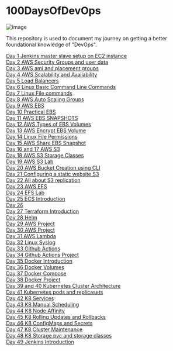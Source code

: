 # 100DaysOfDevOps
![image](https://user-images.githubusercontent.com/85761276/212458048-0a42c0e1-85c3-44f8-8213-6b74ded0ad30.png)

This repository is used to document my journey on getting a better foundational knowledge of "DevOps".

[Day 1 Jenkins master slave setup on EC2 instance](https://github.com/zainabmirkar/100DaysOfDevOps/blob/main/AWS/Day1.md) <br/>
[Day 2 AWS Security Groups and user data](https://github.com/zainabmirkar/100DaysOfDevOps/blob/main/AWS/Day2.md) <br/>
[Day 3 AWS ami and placement groups](https://github.com/zainabmirkar/100DaysOfDevOps/blob/main/AWS/Day3.md) <br/>
[Day 4 AWS Scalability and Availability](https://github.com/zainabmirkar/100DaysOfDevOps/blob/main/AWS/Day4.md) <br/>
[Day 5 Load Balancers](https://github.com/zainabmirkar/100DaysOfDevOps/blob/main/AWS/Day%205.md) <br/>
[Day 6 Linux Basic Command Line Commands](https://github.com/zainabmirkar/100DaysOfDevOps/blob/main/Linux/Basics.md) <br/>
[Day 7 Linux File commands](https://github.com/zainabmirkar/100DaysOfDevOps/blob/main/Linux/FileCommands.md) <br/>
[Day 8 AWS Auto Scaling Groups](https://github.com/zainabmirkar/100DaysOfDevOps/blob/main/AWS/Day%208.md) <br/>
[Day 9 AWS EBS](https://github.com/zainabmirkar/100DaysOfDevOps/blob/main/AWS/Day%209.md) <br/>
[Day 10 Practical EBS](https://github.com/zainabmirkar/100DaysOfDevOps/blob/main/AWS/Day%2010.md) <br/>
[Day 11 AWS EBS SNAPSHOTS](https://github.com/zainabmirkar/100DaysOfDevOps/blob/main/AWS/Day%2011%20EBS%20Snapshots.md) <br/>
[Day 12 AWS Types of EBS Volumes](https://github.com/zainabmirkar/100DaysOfDevOps/blob/main/AWS/Day%2012%20types%20of%20EBS%20Volumes.pdf) <br/>
[Day 13 AWS Encrypt EBS Volume](https://github.com/zainabmirkar/100DaysOfDevOps/blob/main/AWS/Day%2013%20Encrypt%20EBS%20Volume.md) <br/>
[Day 14 Linux File Permissions](https://github.com/zainabmirkar/100DaysOfDevOps/edit/main/Linux/file_permissions.md) <br/>
[Day 15 AWS Share EBS Snapshot](https://github.com/zainabmirkar/100DaysOfDevOps/blob/main/AWS/Day%2015%20Share%20EBS%20Snapshot.md) <br/>
[Day 16 and 17 AWS S3](https://github.com/zainabmirkar/100DaysOfDevOps/blob/main/AWS/Storage/S3/Day%2016%20and%2017%20S3.md) <br/>
[Day 18 AWS S3 Storage Classes](https://github.com/zainabmirkar/100DaysOfDevOps/blob/main/AWS/Storage/S3/Day%2018%20S3%20Storage%20Classes.md) <br/>
[Day 19 AWS S3 Lab](https://github.com/zainabmirkar/100DaysOfDevOps/blob/main/AWS/Storage/S3/Day%2019%20S3%20Lab.md) <br/>
[Day 20 AWS Bucket Creation using CLI](https://github.com/zainabmirkar/100DaysOfDevOps/blob/main/AWS/Storage/S3/Day%2020%20Bucket%20Creation%20using%20CLI.md) <br/>
[Day 21 Configuring a static website S3](https://github.com/zainabmirkar/100DaysOfDevOps/blob/main/AWS/Storage/S3/Day%2021%20Lab%20Configuring%20a%20static%20website%20S3.md) <br/>
[Day 22 All about S3 replication](https://github.com/zainabmirkar/100DaysOfDevOps/blob/main/AWS/Storage/S3/Day%2022%20Replication.md) <br/>
[Day 23 AWS EFS](https://github.com/zainabmirkar/100DaysOfDevOps/blob/main/AWS/Storage/EFS/Day%2023%20EFS%20Introduction.md) <br/>
[Day 24 EFS Lab](https://github.com/zainabmirkar/100DaysOfDevOps/blob/main/AWS/Storage/EFS/Day%2024%20EFS%20Lab.md) <br/>
[Day 25 ECS Introduction](https://github.com/zainabmirkar/100DaysOfDevOps/blob/main/AWS/DockerContainers/ECS/ECS%20Introduction.md) <br/>
[Day 26](https://github.com/zainabmirkar/100DaysOfDevOps/blob/main/AWS/DockerContainers/ECS/Day%2026%20AWS%20ECS%20%2B%20Dynamic%20Port%20Mapping.md)<br/>
[Day 27 Terraform Introduction](https://github.com/zainabmirkar/100DaysOfDevOps/blob/main/Terraform/Day%2027%20Terraform%20Introduction.md)<br/>
[Day 28 Helm](https://github.com/zainabmirkar/100DaysOfDevOps/blob/main/Kubernetes/Helm/Day%2028%20Helm%20and%20Helm%20Charts.md)<br/>
[Day 29 AWS Project](https://github.com/zainabmirkar/100DaysOfDevOps/blob/main/Devops%20Projects/AWS/amplify-react-app.md) <br/>
[Day 30 AWS Project](https://github.com/zainabmirkar/100DaysOfDevOps/blob/main/Devops%20Projects/AWS/Build%20a%20Basic%20Web%20Application.md)<br/>
[Day 31 AWS Lambda](https://github.com/zainabmirkar/100DaysOfDevOps/blob/main/AWS/Serverless/Lambda/Lambda.md) <br/>
[Day 32 Linux Syslog](https://github.com/zainabmirkar/100DaysOfDevOps/blob/main/Linux/Day%2032%20Syslog.md)<br/>
[Day 33 Github Actions](https://github.com/zainabmirkar/100DaysOfDevOps/blob/main/CICD/GitHub%20Actions/Day%2033%20GithubActions.md)<br/>
[Day 34 Github Actions Project](https://github.com/zainabmirkar/100DaysOfDevOps/blob/main/Devops%20Projects/GitHub%20Actions/hello-world-docker-action.md)<br/>
[Day 35 Docker Introduction](https://github.com/zainabmirkar/100DaysOfDevOps/blob/main/Docker/Day%2035%20Docker%20Introduction.md)<br/>
[Day 36 Docker Volumes](https://github.com/zainabmirkar/100DaysOfDevOps/blob/main/Docker/Day%2036%20Docker%20Volumes.md)<br/>
[Day 37 Docker Compose](https://github.com/zainabmirkar/100DaysOfDevOps/blob/main/Docker/Day%2037%20Docker%20Compose.md)<br/>
[Day 38 Docker Project](https://github.com/zainabmirkar/Dockerize-Nodejs-App)<br/>
[Day 39 and 40 Kubernetes Cluster Architecture](https://github.com/zainabmirkar/100DaysOfDevOps/blob/main/Kubernetes/Core%20Concepts/Day%2039%20and%2040%20Cluster%20Architecture.md) <br/>
[Day 41 Kubernetes pods and replicasets](https://github.com/zainabmirkar/100DaysOfDevOps/blob/main/Kubernetes/Core%20Concepts/Day%2041%20pods,%20replica%20sets%20and%20much%20more.md)<br/>
[Day 42 K8 Services](https://github.com/zainabmirkar/100DaysOfDevOps/blob/main/Kubernetes/Core%20Concepts/Day%2042%20K8%20Services.md)<br/>
[Day 43 K8 Manual Scheduling](https://github.com/zainabmirkar/100DaysOfDevOps/blob/main/Kubernetes/Scheduling/Day%2043%20Manual%20Scheduling.md)<br/>
[Day 44 K8 Node Affinity](https://github.com/zainabmirkar/100DaysOfDevOps/blob/main/Kubernetes/Scheduling/Day%2044%20Node%20Affinity.md)<br/>
[Day 45 K8 Rolling Updates and Rollbacks](https://github.com/zainabmirkar/100DaysOfDevOps/blob/main/Kubernetes/Application%20Lifecycle%20Management/Day%2045%20Rolling%20Updates%20and%20Rollbacks.md) <br/>
[Day 46 K8 ConfigMaps and Secrets](https://github.com/zainabmirkar/100DaysOfDevOps/blob/main/Kubernetes/Application%20Lifecycle%20Management/Day%2046%20ConfigMaps%20and%20Secrets.md)<br/>
[Day 47 K8 Cluster Maintenance](https://github.com/zainabmirkar/100DaysOfDevOps/blob/main/Kubernetes/Cluster%20Maintenance/Cluster%20Maintenance.md) <br/>
[Day 48 K8 Storage pvc and storage classes](https://github.com/zainabmirkar/100DaysOfDevOps/blob/main/Kubernetes/Storage/Day%2048%20Storage%20pvc%20and%20sc.md)<br/>
[Day 49 Jenkins Introduction](https://github.com/zainabmirkar/100DaysOfDevOps/blob/main/CICD/GitHub%20Actions/Jenkins/Day%2049%20Jenkins%20Introduction.md)<br/>
